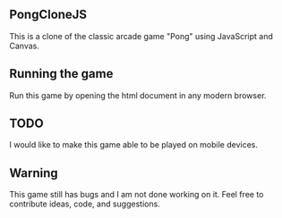 ## PongCloneJS
This is a clone of the classic arcade game "Pong" using JavaScript and Canvas.

## Running the game
Run this game by opening the html document in any modern browser.

## TODO
I would like to make this game able to be played on mobile devices.

## Warning
This game still has bugs and I am not done working on it.
Feel free to contribute ideas, code, and suggestions.
